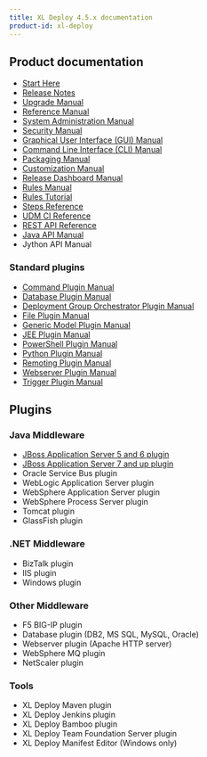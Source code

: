 ```yaml
---
title: XL Deploy 4.5.x documentation
product-id: xl-deploy
---
```


## Product documentation

* [Start Here](starthere.html)
* [Release Notes](releasenotes.html)
* [Upgrade Manual](upgrademanual.html)
* [Reference Manual](referencemanual.html)
* [System Administration Manual](systemadminmanual.html)
* [Security Manual](securitymanual.html)
* [Graphical User Interface (GUI) Manual](guimanual.html)
* [Command Line Interface (CLI) Manual](climanual.html)
* [Packaging Manual](packagingmanual.html)
* [Customization Manual](customizationmanual.html)
* [Release Dashboard Manual](releasedashboardmanual.html)
* [Rules Manual](rulesmanual.html)
* [Rules Tutorial](rulestutorial.html)
* [Steps Reference](referencesteps.html)
* [UDM CI Reference](udmcireference.html)
* [REST API Reference](rest-api)
* [Java API Manual](xldeployjavaapimanual.html)
* Jython API Manual

### Standard plugins

* [Command Plugin Manual](commandPluginManual.html)
* [Database Plugin Manual](databasePluginManual.html)
* [Deployment Group Orchestrator Plugin Manual](groupOrchestratorPluginManual.html)
* [File Plugin Manual](filePluginManual.html)
* [Generic Model Plugin Manual](genericPluginManual.html)
* [JEE Plugin Manual](jeePluginManual.html)
* [PowerShell Plugin Manual](powershellPluginManual.html)
* [Python Plugin Manual](pythonPluginManual.html)
* [Remoting Plugin Manual](remotingPluginManual.html)
* [Webserver Plugin Manual](webserverPluginManual.html)
* [Trigger Plugin Manual](triggerPluginManual.html)

## Plugins

### Java Middleware

* [JBoss Application Server 5 and 6 plugin](../../xl-deploy-jbossas-plugin/4.0.x/jbossPluginManual.html)
* [JBoss Application Server 7 and up plugin](../../xl-deploy-jbossdm-plugin/4.5.x/jbossDomainPluginManual.html)
* Oracle Service Bus plugin
* WebLogic Application Server plugin
* WebSphere Application Server plugin
* WebSphere Process Server plugin
* Tomcat plugin
* GlassFish plugin

### .NET Middleware

* BizTalk plugin
* IIS plugin
* Windows plugin

### Other Middleware

* F5 BIG-IP plugin
* Database plugin (DB2, MS SQL, MySQL, Oracle)
* Webserver plugin (Apache HTTP server)
* WebSphere MQ plugin
* NetScaler plugin

### Tools

* XL Deploy Maven plugin
* XL Deploy Jenkins plugin
* XL Deploy Bamboo plugin
* XL Deploy Team Foundation Server plugin
* XL Deploy Manifest Editor (Windows only)
